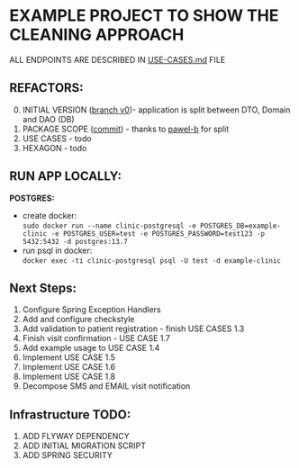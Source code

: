 # EXAMPLE PROJECT TO SHOW THE CLEANING APPROACH

ALL ENDPOINTS ARE DESCRIBED IN [USE-CASES.md](USE-CASES.md) FILE

## REFACTORS:

0. INITIAL VERSION ([branch v0](https://github.com/Klukov/example-clinic/tree/v0-initialVersion))- application is split
   between DTO, Domain and DAO (DB)
1. PACKAGE SCOPE ([commit](https://github.com/Klukov/example-clinic/commit/4fe9c00106b5b71378dd3ab660caff38f870f7a9)) -
   thanks to [pawel-b](https://github.com/pawel-b) for split
2. USE CASES - todo
3. HEXAGON - todo

## RUN APP LOCALLY:

**POSTGRES:** <br />
* create docker:  
  `sudo docker run --name clinic-postgresql -e POSTGRES_DB=example-clinic -e POSTGRES_USER=test -e POSTGRES_PASSWORD=test123 -p 5432:5432 -d postgres:13.7`
* run psql in docker:  
  `docker exec -ti clinic-postgresql psql -U test -d example-clinic`

## Next Steps:

1. Configure Spring Exception Handlers
2. Add and configure checkstyle
3. Add validation to patient registration - finish USE CASES 1.3
4. Finish visit confirmation - USE CASE 1.7
5. Add example usage to USE CASE 1.4
6. Implement USE CASE 1.5
7. Implement USE CASE 1.6
8. Implement USE CASE 1.8
9. Decompose SMS and EMAIL visit notification

## Infrastructure TODO:

1. ADD FLYWAY DEPENDENCY
2. ADD INITIAL MIGRATION SCRIPT
3. ADD SPRING SECURITY
